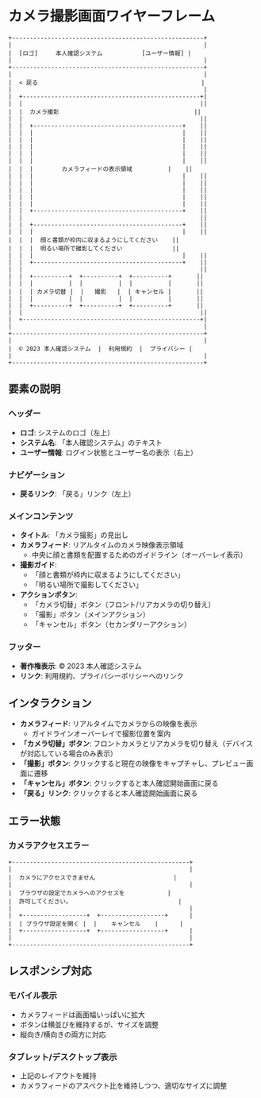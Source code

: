 # カメラ撮影画面ワイヤーフレーム

```
+------------------------------------------------------+
|                                                      |
|  [ロゴ]     本人確認システム           [ユーザー情報] |
|                                                      |
+------------------------------------------------------+
|                                                      |
|  < 戻る                                              |
|                                                      |
|  +--------------------------------------------------+|
|  |                                                  ||
|  |  カメラ撮影                                      ||
|  |                                                  ||
|  |  +------------------------------------------+    ||
|  |  |                                          |    ||
|  |  |                                          |    ||
|  |  |                                          |    ||
|  |  |                                          |    ||
|  |  |                                          |    ||
|  |  |        カメラフィードの表示領域          |    ||
|  |  |                                          |    ||
|  |  |                                          |    ||
|  |  |                                          |    ||
|  |  |                                          |    ||
|  |  |                                          |    ||
|  |  +------------------------------------------+    ||
|  |                                                  ||
|  |  +------------------------------------------+    ||
|  |  |                                          |    ||
|  |  |  顔と書類が枠内に収まるようにしてください    ||
|  |  |  明るい場所で撮影してください              ||
|  |  |                                          |    ||
|  |  +------------------------------------------+    ||
|  |                                                  ||
|  |  +----------+  +----------+  +----------+       ||
|  |  |          |  |          |  |          |       ||
|  |  | カメラ切替 |  |   撮影   |  | キャンセル |       ||
|  |  |          |  |          |  |          |       ||
|  |  +----------+  +----------+  +----------+       ||
|  |                                                  ||
|  +--------------------------------------------------+|
|                                                      |
+------------------------------------------------------+
|                                                      |
|  © 2023 本人確認システム  |  利用規約  |  プライバシー |
|                                                      |
+------------------------------------------------------+
```

## 要素の説明

### ヘッダー
- **ロゴ**: システムのロゴ（左上）
- **システム名**: 「本人確認システム」のテキスト
- **ユーザー情報**: ログイン状態とユーザー名の表示（右上）

### ナビゲーション
- **戻るリンク**: 「戻る」リンク（左上）

### メインコンテンツ
- **タイトル**: 「カメラ撮影」の見出し
- **カメラフィード**: リアルタイムのカメラ映像表示領域
  - 中央に顔と書類を配置するためのガイドライン（オーバーレイ表示）
- **撮影ガイド**: 
  - 「顔と書類が枠内に収まるようにしてください」
  - 「明るい場所で撮影してください」
- **アクションボタン**:
  - 「カメラ切替」ボタン（フロント/リアカメラの切り替え）
  - 「撮影」ボタン（メインアクション）
  - 「キャンセル」ボタン（セカンダリーアクション）

### フッター
- **著作権表示**: © 2023 本人確認システム
- **リンク**: 利用規約、プライバシーポリシーへのリンク

## インタラクション

- **カメラフィード**: リアルタイムでカメラからの映像を表示
  - ガイドラインオーバーレイで撮影位置を案内
- **「カメラ切替」ボタン**: フロントカメラとリアカメラを切り替え（デバイスが対応している場合のみ表示）
- **「撮影」ボタン**: クリックすると現在の映像をキャプチャし、プレビュー画面に遷移
- **「キャンセル」ボタン**: クリックすると本人確認開始画面に戻る
- **「戻る」リンク**: クリックすると本人確認開始画面に戻る

## エラー状態

### カメラアクセスエラー
```
+--------------------------------------------------+
|                                                  |
|  カメラにアクセスできません                      |
|                                                  |
|  ブラウザの設定でカメラへのアクセスを            |
|  許可してください。                              |
|                                                  |
|  +------------------+  +------------------+      |
|  | ブラウザ設定を開く |  |    キャンセル    |      |
|  +------------------+  +------------------+      |
|                                                  |
+--------------------------------------------------+
```

## レスポンシブ対応

### モバイル表示
- カメラフィードは画面幅いっぱいに拡大
- ボタンは横並びを維持するが、サイズを調整
- 縦向き/横向きの両方に対応

### タブレット/デスクトップ表示
- 上記のレイアウトを維持
- カメラフィードのアスペクト比を維持しつつ、適切なサイズに調整 